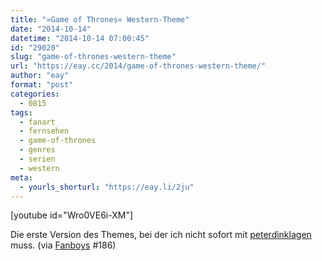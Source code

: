 ```yaml
---
title: "»Game of Thrones« Western-Theme"
date: "2014-10-14"
datetime: "2014-10-14 07:00:45"
id: "29020"
slug: "game-of-thrones-western-theme"
url: "https://eay.cc/2014/game-of-thrones-western-theme/"
author: "eay"
format: "post"
categories:
  - 0815
tags:
  - fanart
  - fernsehen
  - game-of-thrones
  - genres
  - serien
  - western
meta:
  - yourls_shorturl: "https://eay.li/2ju"
---
```


\[youtube id="Wro0VE6i-XM"\]

Die erste Version des Themes, bei der ich nicht sofort mit [peterdinklagen](http://youtu.be/idVozGXbn2Y) muss. (via [Fanboys](http://fanboys.fm/) #186)
